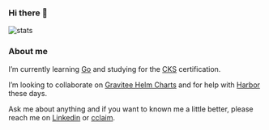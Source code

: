 ### Hi there 👋

<img src="https://github-readme-stats.vercel.app/api?username=thyarles&show_icons=true&theme=light&count_private=true" alt="stats">

### About me

I’m currently learning [Go](https://golang.org/) and studying for the [CKS](https://www.youracclaim.com/org/the-linux-foundation/badge/cks-certified-kubernetes-security-specialist) certification.

I’m looking to collaborate on [Gravitee Helm Charts](https://github.com/gravitee-io/helm-charts) and for help with [Harbor](https://github.com/goharbor/harbor) these days.

Ask me about anything and if you want to known me a little better, please reach me on [Linkedin](https://www.linkedin.com/in/thyarles) or [cclaim](https://www.youracclaim.com/users/thyarles/badges).

